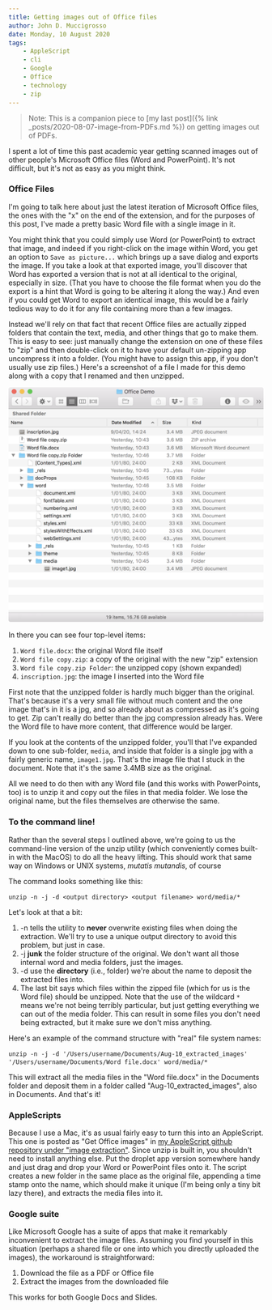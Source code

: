 ```yaml
---
title: Getting images out of Office files
author: John D. Muccigrosso
date: Monday, 10 August 2020
tags: 
    - AppleScript
    - cli
    - Google
    - Office
    - technology
    - zip
---
```


> Note: This is a companion piece to [my last post]({% link _posts/2020-08-07-image-from-PDFs.md %}) on getting images out of PDFs.

I spent a lot of time this past academic year getting scanned images out of other people's Microsoft Office files (Word and PowerPoint). It's not difficult, but it's not as easy as you might think.

### Office Files

I'm going to talk here about just the latest iteration of Microsoft Office files, the ones with the "x" on the end of the extension, and for the purposes of this post, I've made a pretty basic Word file with a single image in it.

You might think that you could simply use Word (or PowerPoint) to extract that image, and indeed if you right-click on the image within Word, you get an option to `Save as picture...` which brings up a save dialog and exports the image. If you take a look at that exported image, you'll discover that Word has exported a version that is not at all identical to the original, especially in size. (That you have to choose the file format when you do the export is a hint that Word is going to be altering it along the way.) And even if you could get Word to export an identical image, this would be a fairly tedious way to do it for any file containing more than a few images.

Instead we'll rely on that fact that recent Office files are actually zipped folders that contain the text, media, and other things that go to make them. This is easy to see: just manually change the extension on one of these files to "zip" and then double-click on it to have your default un-zipping app uncompress it into a folder. (You might have to assign this app, if you don't usually use zip files.) Here's a screenshot of a file I made for this demo along with a copy that I renamed and then unzipped.

![Folder with unzipped Word file](/images/unzipped_Word.png)

In there you can see four top-level items:

1. `Word file.docx`: the original Word file itself
1. `Word file copy.zip`: a copy of the original with the new "zip" extension
1. `Word file copy.zip Folder`: the unzipped copy (shown expanded)
1. `inscription.jpg`: the image I inserted into the Word file

First note that the unzipped folder is hardly much bigger than the original. That's because it's a very small file without much content and the one image that's in it is a jpg, and so already about as compressed as it's going to get. Zip can't really do better than the jpg compression already has. Were the Word file to have more content, that difference would be larger.

If you look at the contents of the unzipped folder, you'll that I've expanded down to one sub-folder, `media`, and inside that folder is a single jpg with a fairly generic name, `image1.jpg`. That's the image file that I stuck in the document. Note that it's the same 3.4MB size as the original.

All we need to do then with any Word file (and this works with PowerPoints, too) is to unzip it and copy out the files in that media folder. We lose the original name, but the files themselves are otherwise the same.

### To the command line!

Rather than the several steps I outlined above, we're going to us the command-line version of the unzip utility (which conveniently comes built-in with the MacOS) to do all the heavy lifting. This should work that same way on Windows or UNIX systems, *mutatis mutandis*, of course

The command looks something like this:

```
unzip -n -j -d <output directory> <output filename> word/media/*
```

Let's look at that a bit:

1. -n tells the utility to **never** overwrite existing files when doing the extraction. We'll try to use a unique output directory to avoid this problem, but just in case.
1. -j **junk** the folder structure of the original. We don't want all those internal word and media folders, just the images.
1. -d use the **directory** (i.e., folder) we're about the name to deposit the extracted files into.
1. The last bit says which files within the zipped file (which for us is the Word file) should be unzipped. Note that the use of the wildcard `*` means we're not being terribly particular, but just getting everything we can out of the media folder. This can result in some files you don't need being extracted, but it make sure we don't miss anything.

Here's an example of the command structure with "real" file system names:

```
unzip -n -j -d '/Users/username/Documents/Aug-10_extracted_images' '/Users/username/Documents/Word file.docx' word/media/*
```

This will extract all the media files in the "Word file.docx" in the Documents folder and deposit them in a folder called "Aug-10_extracted_images", also in Documents. And that's it!

### AppleScripts

Because I use a Mac, it's as usual fairly easy to turn this into an AppleScript. This one is posted as "Get Office images" in [my AppleScript github repository under "image extraction"](https://github.com/Jmuccigr/AppleScripts/tree/master/image%20extraction). Since unzip is built in, you shouldn't need to install anything else. Put the droplet app version somewhere handy and just drag and drop your Word or PowerPoint files onto it. The script creates a new folder in the same place as the original file, appending a time stamp onto the name, which should make it unique (I'm being only a tiny bit lazy there), and extracts the media files into it.

### Google suite

Like Microsoft Google has a suite of apps that make it remarkably inconvenient to extract the image files. Assuming you find yourself in this situation (perhaps a shared file or one into which you directly uploaded the images), the workaround is straightforward:

1. Download the file as a PDF or Office file
1. Extract the images from the downloaded file

This works for both Google Docs and Slides.
